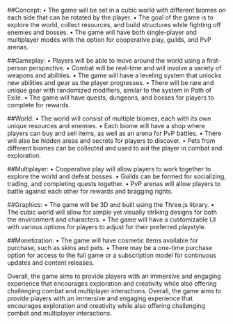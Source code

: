 ##Concept:
•	The game will be set in a cubic world with different biomes on each side that can be rotated by the player.
•	The goal of the game is to explore the world, collect resources, and build structures while fighting off enemies and bosses.
•	The game will have both single-player and multiplayer modes with the option for cooperative play, guilds, and PvP arenas.

##Gameplay:
•	Players will be able to move around the world using a first-person perspective.
•	Combat will be real-time and will involve a variety of weapons and abilities.
•	The game will have a leveling system that unlocks new abilities and gear as the player progresses.
•	There will be rare and unique gear with randomized modifiers, similar to the system in Path of Exile.
•	The game will have quests, dungeons, and bosses for players to complete for rewards.

##World:
•	The world will consist of multiple biomes, each with its own unique resources and enemies.
•	Each biome will have a shop where players can buy and sell items, as well as an arena for PvP battles.
•	There will also be hidden areas and secrets for players to discover.
•	Pets from different biomes can be collected and used to aid the player in combat and exploration.

##Multiplayer:
•	Cooperative play will allow players to work together to explore the world and defeat bosses.
•	Guilds can be formed for socializing, trading, and completing quests together.
•	PvP arenas will allow players to battle against each other for rewards and bragging rights.

##Graphics:
•	The game will be 3D and built using the Three.js library.
•	The cubic world will allow for simple yet visually striking designs for both the environment and characters.
•	The game will have a customizable UI with various options for players to adjust for their preferred playstyle.

##Monetization:
•	The game will have cosmetic items available for purchase, such as skins and pets.
•	There may be a one-time purchase option for access to the full game or a subscription model for continuous updates and content releases.

Overall, the game aims to provide players with an immersive and engaging experience that encourages exploration and creativity while also offering challenging combat and multiplayer interactions.
Overall, the game aims to provide players with an immersive and engaging experience that encourages exploration and creativity while also offering challenging combat and multiplayer interactions.
